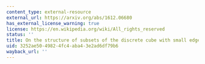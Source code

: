 ```yaml
---
content_type: external-resource
external_url: https://arxiv.org/abs/1612.06680
has_external_license_warning: true
license: https://en.wikipedia.org/wiki/All_rights_reserved
status: ''
title: On the structure of subsets of the discrete cube with small edge boundary
uid: 3252ae50-4982-4fc4-aba4-3e2ad6df79b6
wayback_url: ''
---
```

